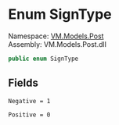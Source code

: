 # <a id="VM_Models_Post_SignType"></a> Enum SignType

Namespace: [VM.Models.Post](VM.Models.Post.md)  
Assembly: VM.Models.Post.dll  

```csharp
public enum SignType
```

## Fields

`Negative = 1` 

`Positive = 0` 

